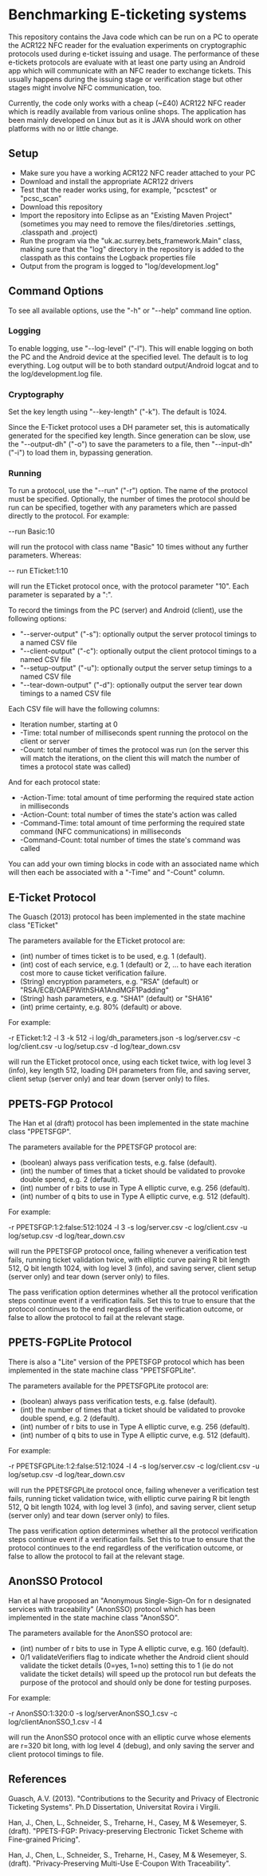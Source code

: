 # Benchmarking E-ticketing systems #

This repository contains the Java code which can be run on a PC to operate the ACR122 NFC reader for the evaluation experiments on cryptographic protocols used during e-ticket issuing and usage.
The performance of these e-tickets protocols are evaluate with at least one party using an Android app which will communicate with an NFC reader to exchange tickets. This usually happens during the issuing stage or verification stage but other stages might involve NFC communication, too.

Currently, the code only works with a cheap (~£40) ACR122 NFC reader which is readily available from various online shops. The application has been mainly developed on Linux but as it is JAVA should work on other platforms with no or little change. 

## Setup ##

* Make sure you have a working ACR122 NFC reader attached to your PC
* Download and install the appropriate ACR122 drivers
* Test that the reader works using, for example, "pcsctest" or "pcsc_scan"
* Download this repository
* Import the repository into Eclipse as an "Existing Maven Project" (sometimes you may need to remove the files/diretories .settings, .classpath and .project)
* Run the program via the "uk.ac.surrey.bets_framework.Main" class, making sure that the "log" directory in the repository is added to the classpath as this contains the Logback properties file
* Output from the program is logged to "log/development.log"

## Command Options ##

To see all available options, use the "-h" or "--help" command line option.

### Logging ###

To enable logging, use "--log-level" ("-l").  This will enable logging on both the PC and the Android device at the specified level.  The default is to log everything.  Log output will be to both standard output/Android logcat and to the log/development.log file.

### Cryptography ###

Set the key length using "--key-length" ("-k").  The default is 1024.

Since the E-Ticket protocol uses a DH parameter set, this is automatically generated for the specified key length.  Since generation can be slow, use the "--output-dh" ("-o") to save the parameters to a file, then "--input-dh" ("-i") to load them in, bypassing generation.

### Running ###

To run a protocol, use the "--run" ("-r") option.  The name of the protocol must be specified.  Optionally, the number of times the protocol should be run can be specified, together with any parameters which are passed directly to the protocol.  For example:

--run Basic:10

will run the protocol with class name "Basic" 10 times without any further parameters.  Whereas:

-- run ETicket:1:10

will run the ETicket protocol once, with the protocol parameter "10".  Each parameter is separated by a ":".

To record the timings from the PC (server) and Android (client), use the following options:

* "--server-output" ("-s"): optionally output the server protocol timings to a named CSV file
* "--client-output" ("-c"): optionally output the client protocol timings to a named CSV file
* "--setup-output" ("-u"): optionally output the server setup timings to a named CSV file
* "--tear-down-output" ("-d"): optionally output the server tear down timings to a named CSV file

Each CSV file will have the following columns:

* Iteration number, starting at 0
* <Protocol>-Time: total number of milliseconds spent running the protocol on the client or server
* <Protocol>-Count: total number of times the protocol was run (on the server this will match the iterations, on the client this will match the number of times a protocol state was called)

And for each protocol state:

* <State>-Action-Time: total amount of time performing the required state action in milliseconds
* <State>-Action-Count: total number of times the state's action was called
* <State>-Command-Time: total amount of time performing the required state command (NFC communications) in milliseconds
* <State>-Command-Count: total number of times the state's command was called

You can add your own timing blocks in code with an associated name which will then each be associated with a "-Time" and "-Count" column.

## E-Ticket Protocol ##

The Guasch (2013) protocol has been implemented in the state machine class "ETicket"

The parameters available for the ETicket protocol are:

* (int) number of times ticket is to be used, e.g. 1 (default).
* (int) cost of each service, e.g. 1 (default) or 2, ... to have each iteration cost more to cause ticket verification failure.
* (String) encryption parameters, e.g. "RSA" (default) or "RSA/ECB/OAEPWithSHA1AndMGF1Padding"
* (String) hash parameters, e.g. "SHA1" (default) or "SHA16"
* (int) prime certainty, e.g. 80% (default) or above.

For example:

-r ETicket:1:2 -l 3 -k 512 -i log/dh_parameters.json -s log/server.csv -c log/client.csv -u log/setup.csv -d log/tear_down.csv

will run the ETicket protocol once, using each ticket twice, with log level 3 (info), key length 512, loading DH parameters from file, and saving server, client setup (server only) and tear down (server only) to files.

## PPETS-FGP Protocol ##

The Han et al (draft) protocol has been implemented in the state machine class "PPETSFGP".

The parameters available for the PPETSFGP protocol are:
* (boolean) always pass verification tests, e.g. false (default).
* (int) the number of times that a ticket should be validated to provoke double spend, e.g. 2 (default).
* (int) number of r bits to use in Type A elliptic curve, e.g. 256 (default).
* (int) number of q bits to use in Type A elliptic curve, e.g. 512 (default).

For example:

-r PPETSFGP:1:2:false:512:1024 -l 3 -s log/server.csv -c log/client.csv -u log/setup.csv -d log/tear_down.csv

will run the PPETSFGP protocol once, failing whenever a verification test fails, running ticket validation twice, with elliptic curve pairing R bit length 512, Q bit length 1024, with log level 3 (info), and saving server, client setup (server only) and tear down (server only) to files.

The pass verification option determines whether all the protocol verification steps continue event if a verification fails. Set this to true to ensure that the protocol continues to the end regardless of the verification outcome, or false to allow the protocol to fail at the relevant stage. 


## PPETS-FGPLite Protocol ##

There is also a "Lite" version of the PPETSFGP protocol which has been implemented in the state machine class "PPETSFGPLite".

The parameters available for the PPETSFGPLite protocol are:
* (boolean) always pass verification tests, e.g. false (default).
* (int) the number of times that a ticket should be validated to provoke double spend, e.g. 2 (default).
* (int) number of r bits to use in Type A elliptic curve, e.g. 256 (default).
* (int) number of q bits to use in Type A elliptic curve, e.g. 512 (default).

For example:

-r PPETSFGPLite:1:2:false:512:1024 -l 4 -s log/server.csv -c log/client.csv -u log/setup.csv -d log/tear_down.csv

will run the PPETSFGPLite protocol once, failing whenever a verification test fails, running ticket validation twice, with elliptic curve pairing R bit length 512, Q bit length 1024, with log level 3 (info), and saving server, client setup (server only) and tear down (server only) to files.

The pass verification option determines whether all the protocol verification steps continue event if a verification fails. Set this to true to ensure that the protocol continues to the end regardless of the verification outcome, or false to allow the protocol to fail at the relevant stage. 

## AnonSSO Protocol ##

Han et al have proposed an "Anonymous Single-Sign-On for n designated services with traceability" (AnonSSO) protocol which has been implemented in the state machine class "AnonSSO".

The parameters available for the AnonSSO protocol are:
* (int) number of r bits to use in Type A elliptic curve, e.g. 160 (default).
* 0/1 validateVerifiers flag to indicate whether the Android client should validate the ticket details (0=yes, 1=no) setting this to 1 (ie do not validate the ticket details) will speed up the protocol run but defeats the purpose of the protocol and should only be done for testing purposes.



For example:

-r AnonSSO:1:320:0 -s log/serverAnonSSO_1.csv -c log/clientAnonSSO_1.csv -l 4

will run the AnonSSO protocol once with an elliptic curve whose elements are r=320 bit long, with log level 4 (debug), and only saving the server and client protocol timings to file.


## References ##

Guasch, A.V. (2013). "Contributions to the Security and Privacy of Electronic Ticketing Systems". Ph.D Dissertation, Universitat Rovira i Virgili.

Han, J., Chen, L., Schneider, S., Treharne, H., Casey, M & Wesemeyer, S. (draft). "PPETS-FGP: Privacy-preserving Electronic Ticket Scheme with Fine-grained Pricing".

Han, J., Chen, L., Schneider, S., Treharne, H., Casey, M & Wesemeyer, S. (draft). "Privacy-Preserving Multi-Use E-Coupon With Traceability".
